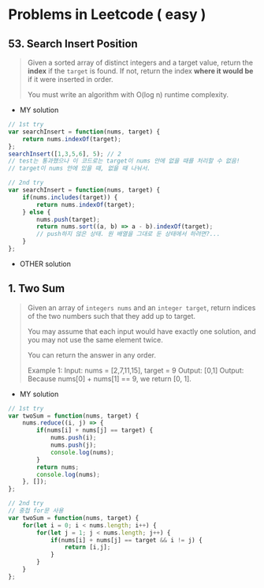 # Problems in Leetcode ( easy )

## 53. Search Insert Position

> Given a sorted array of distinct integers and a target value, return the **index** if the `target` is found. If not, return the index **where it would be** if it were inserted in order.
>
> You must write an algorithm with O(log n) runtime complexity.

- MY solution

```javascript
// 1st try
var searchInsert = function(nums, target) {  
    return nums.indexOf(target);
};
searchInsert([1,3,5,6], 5); // 2
// test는 통과했으나 이 코드로는 target이 nums 안에 없을 때를 처리할 수 없음!
// target이 nums 안에 있을 때, 없을 때 나눠서. 

// 2nd try
var searchInsert = function(nums, target) {
    if(nums.includes(target)) {
        return nums.indexOf(target);    
    } else {
        nums.push(target);
        return nums.sort((a, b) => a - b).indexOf(target);
        // push하지 않은 상태. 원 배열을 그대로 둔 상태에서 하려면?...
    }
};
```

- OTHER solution

## 1. Two Sum

> Given an array of `integers nums` and an `integer target`, return indices of the two numbers such that they add up to target.
>
> You may assume that each input would have exactly one solution, and you may not use the same element twice.
>
> You can return the answer in any order.
>
> Example 1:
> Input: nums = [2,7,11,15], target = 9
> Output: [0,1]
> Output: Because nums[0] + nums[1] == 9, we return [0, 1].

- MY solution

```javascript
// 1st try
var twoSum = function(nums, target) {
    nums.reduce((i, j) => {
        if(nums[i] + nums[j] == target) {
            nums.push(i);
            nums.push(j);
            console.log(nums);
        }
        return nums;
        console.log(nums);
    }, []);
};

// 2nd try 
// 중첩 for문 사용
var twoSum = function(nums, target) {
    for(let i = 0; i < nums.length; i++) {
        for(let j = 1; j < nums.length; j++) {
            if(nums[i] + nums[j] == target && i != j) {
                return [i,j];
            }
        }
    }
};
```
